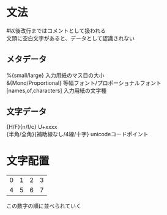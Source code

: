 # 文法
\#以後改行まではコメントとして扱われる  
文頭に空白文字があると、データとして認識されない  
## メタデータ
%{small/large} 入力用紙のマス目の大小  
&{Mono/Proportional} 等幅フォント/プロポーショナルフォント
[names,of,characters] 入力用紙の文字種
## 文字データ
{H/F}{n/f/c} U+xxxx  
{半角/全角}{補助線なし/4線/十字} unicodeコードポイント
# 文字配置
| | | | |
|:---|:---|:---|:---|
| 0  | 1  | 2  | 3  |
| 4  | 5  | 6  | 7  |
この数字の順に並べられていく
